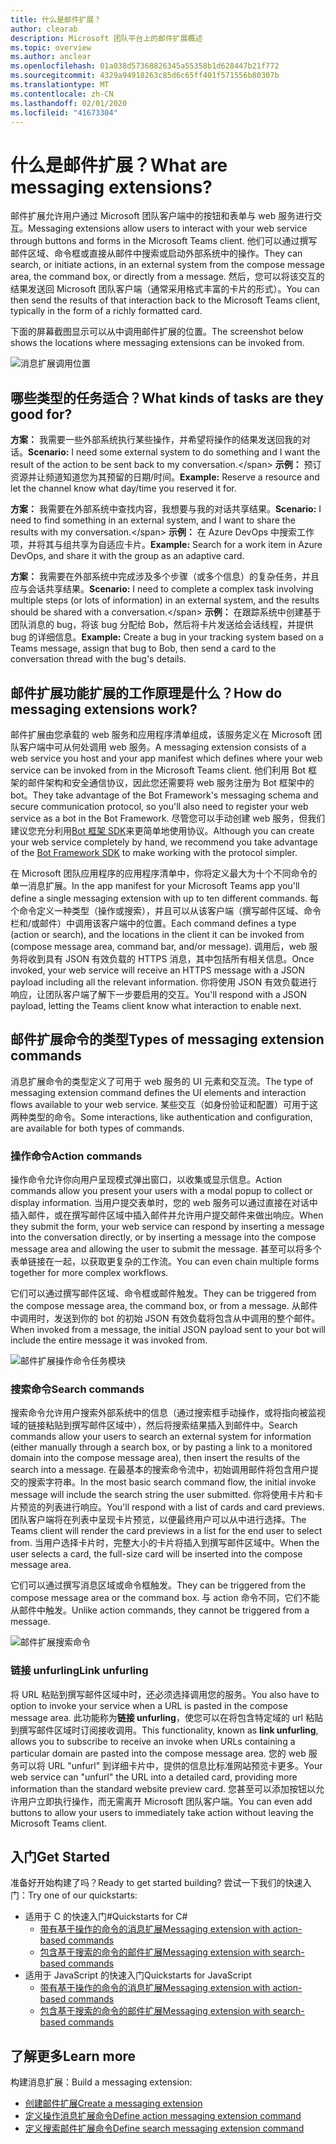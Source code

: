 ```yaml
---
title: 什么是邮件扩展？
author: clearab
description: Microsoft 团队平台上的邮件扩展概述
ms.topic: overview
ms.author: anclear
ms.openlocfilehash: 01a038d57368826345a55358b1d628447b21f772
ms.sourcegitcommit: 4329a94918263c85d6c65ff401f571556b80307b
ms.translationtype: MT
ms.contentlocale: zh-CN
ms.lasthandoff: 02/01/2020
ms.locfileid: "41673304"
---
```

# <a name="what-are-messaging-extensions"></a><span data-ttu-id="c0d1c-103">什么是邮件扩展？</span><span class="sxs-lookup"><span data-stu-id="c0d1c-103">What are messaging extensions?</span></span>

<span data-ttu-id="c0d1c-104">邮件扩展允许用户通过 Microsoft 团队客户端中的按钮和表单与 web 服务进行交互。</span><span class="sxs-lookup"><span data-stu-id="c0d1c-104">Messaging extensions allow users to interact with your web service through buttons and forms in the Microsoft Teams client.</span></span> <span data-ttu-id="c0d1c-105">他们可以通过撰写邮件区域、命令框或直接从邮件中搜索或启动外部系统中的操作。</span><span class="sxs-lookup"><span data-stu-id="c0d1c-105">They can search, or initiate actions, in an external system from the compose message area, the command box, or directly from a message.</span></span> <span data-ttu-id="c0d1c-106">然后，您可以将该交互的结果发送回 Microsoft 团队客户端（通常采用格式丰富的卡片的形式）。</span><span class="sxs-lookup"><span data-stu-id="c0d1c-106">You can then send the results of that interaction back to the Microsoft Teams client, typically in the form of a richly formatted card.</span></span>

<span data-ttu-id="c0d1c-107">下面的屏幕截图显示可以从中调用邮件扩展的位置。</span><span class="sxs-lookup"><span data-stu-id="c0d1c-107">The screenshot below shows the locations where messaging extensions can be invoked from.</span></span>

![消息扩展调用位置](~/assets/images/messaging-extension-invoke-locations.png)

## <a name="what-kinds-of-tasks-are-they-good-for"></a><span data-ttu-id="c0d1c-109">哪些类型的任务适合？</span><span class="sxs-lookup"><span data-stu-id="c0d1c-109">What kinds of tasks are they good for?</span></span>

<span data-ttu-id="c0d1c-110">**方案：** 我需要一些外部系统执行某些操作，并希望将操作的结果发送回我的对话。</span><span class="sxs-lookup"><span data-stu-id="c0d1c-110">**Scenario:** I need some external system to do something and I want the result of the action to be sent back to my conversation.\</span></span>
<span data-ttu-id="c0d1c-111">**示例：** 预订资源并让频道知道您为其预留的日期/时间。</span><span class="sxs-lookup"><span data-stu-id="c0d1c-111">**Example:** Reserve a resource and let the channel know what day/time you reserved it for.</span></span>

<span data-ttu-id="c0d1c-112">**方案：** 我需要在外部系统中查找内容，我想要与我的对话共享结果。</span><span class="sxs-lookup"><span data-stu-id="c0d1c-112">**Scenario:** I need to find something in an external system, and I want to share the results with my conversation.\</span></span>
<span data-ttu-id="c0d1c-113">**示例：** 在 Azure DevOps 中搜索工作项，并将其与组共享为自适应卡片。</span><span class="sxs-lookup"><span data-stu-id="c0d1c-113">**Example:**  Search for a work item in Azure DevOps, and share it with the group as an adaptive card.</span></span>

<span data-ttu-id="c0d1c-114">**方案：** 我需要在外部系统中完成涉及多个步骤（或多个信息）的复杂任务，并且应与会话共享结果。</span><span class="sxs-lookup"><span data-stu-id="c0d1c-114">**Scenario:** I need to complete a complex task involving multiple steps (or lots of information) in an external system, and the results should be shared with a conversation.\</span></span>
<span data-ttu-id="c0d1c-115">**示例：** 在跟踪系统中创建基于团队消息的 bug，将该 bug 分配给 Bob，然后将卡片发送给会话线程，并提供 bug 的详细信息。</span><span class="sxs-lookup"><span data-stu-id="c0d1c-115">**Example:** Create a bug in your tracking system based on a Teams message, assign that bug to Bob, then send a card to the conversation thread with the bug's details.</span></span>

## <a name="how-do-messaging-extensions-work"></a><span data-ttu-id="c0d1c-116">邮件扩展功能扩展的工作原理是什么？</span><span class="sxs-lookup"><span data-stu-id="c0d1c-116">How do messaging extensions work?</span></span>

<span data-ttu-id="c0d1c-117">邮件扩展由您承载的 web 服务和应用程序清单组成，该服务定义在 Microsoft 团队客户端中可从何处调用 web 服务。</span><span class="sxs-lookup"><span data-stu-id="c0d1c-117">A messaging extension consists of a web service you host and your app manifest which defines where your web service can be invoked from in the Microsoft Teams client.</span></span> <span data-ttu-id="c0d1c-118">他们利用 Bot 框架的邮件架构和安全通信协议，因此您还需要将 web 服务注册为 Bot 框架中的 bot。</span><span class="sxs-lookup"><span data-stu-id="c0d1c-118">They take advantage of the Bot Framework's messaging schema and secure communication protocol, so you'll also need to register your web service as a bot in the Bot Framework.</span></span> <span data-ttu-id="c0d1c-119">尽管您可以手动创建 web 服务，但我们建议您充分利用[Bot 框架 SDK](https://github.com/microsoft/botframework)来更简单地使用协议。</span><span class="sxs-lookup"><span data-stu-id="c0d1c-119">Although you can create your web service completely by hand, we recommend you take advantage of the [Bot Framework SDK](https://github.com/microsoft/botframework) to make working with the protocol simpler.</span></span>

<span data-ttu-id="c0d1c-120">在 Microsoft 团队应用程序的应用程序清单中，你将定义最大为十个不同命令的单一消息扩展。</span><span class="sxs-lookup"><span data-stu-id="c0d1c-120">In the app manifest for your Microsoft Teams app you'll define a single messaging extension with up to ten different commands.</span></span> <span data-ttu-id="c0d1c-121">每个命令定义一种类型（操作或搜索），并且可以从该客户端（撰写邮件区域、命令栏和/或邮件）中调用该客户端中的位置。</span><span class="sxs-lookup"><span data-stu-id="c0d1c-121">Each command defines a type (action or search), and the locations in the client it can be invoked from (compose message area, command bar, and/or message).</span></span> <span data-ttu-id="c0d1c-122">调用后，web 服务将收到具有 JSON 有效负载的 HTTPS 消息，其中包括所有相关信息。</span><span class="sxs-lookup"><span data-stu-id="c0d1c-122">Once invoked, your web service will receive an HTTPS message with a JSON payload including all the relevant information.</span></span> <span data-ttu-id="c0d1c-123">你将使用 JSON 有效负载进行响应，让团队客户端了解下一步要启用的交互。</span><span class="sxs-lookup"><span data-stu-id="c0d1c-123">You'll respond with a JSON payload, letting the Teams client know what interaction to enable next.</span></span>

## <a name="types-of-messaging-extension-commands"></a><span data-ttu-id="c0d1c-124">邮件扩展命令的类型</span><span class="sxs-lookup"><span data-stu-id="c0d1c-124">Types of messaging extension commands</span></span>

<span data-ttu-id="c0d1c-125">消息扩展命令的类型定义了可用于 web 服务的 UI 元素和交互流。</span><span class="sxs-lookup"><span data-stu-id="c0d1c-125">The type of messaging extension command defines the UI elements and interaction flows available to your web service.</span></span> <span data-ttu-id="c0d1c-126">某些交互（如身份验证和配置）可用于这两种类型的命令。</span><span class="sxs-lookup"><span data-stu-id="c0d1c-126">Some interactions, like authentication and configuration, are available for both types of commands.</span></span>

### <a name="action-commands"></a><span data-ttu-id="c0d1c-127">操作命令</span><span class="sxs-lookup"><span data-stu-id="c0d1c-127">Action commands</span></span>

<span data-ttu-id="c0d1c-128">操作命令允许你向用户呈现模式弹出窗口，以收集或显示信息。</span><span class="sxs-lookup"><span data-stu-id="c0d1c-128">Action commands allow you present your users with a modal popup to collect or display information.</span></span> <span data-ttu-id="c0d1c-129">当用户提交表单时，您的 web 服务可以通过直接在对话中插入邮件，或在撰写邮件区域中插入邮件并允许用户提交邮件来做出响应。</span><span class="sxs-lookup"><span data-stu-id="c0d1c-129">When they submit the form, your web service can respond by inserting a message into the conversation directly, or by inserting a message into the compose message area and allowing the user to submit the message.</span></span> <span data-ttu-id="c0d1c-130">甚至可以将多个表单链接在一起，以获取更复杂的工作流。</span><span class="sxs-lookup"><span data-stu-id="c0d1c-130">You can even chain multiple forms together for more complex workflows.</span></span>

<span data-ttu-id="c0d1c-131">它们可以通过撰写邮件区域、命令框或邮件触发。</span><span class="sxs-lookup"><span data-stu-id="c0d1c-131">They can be triggered from the compose message area, the command box, or from a message.</span></span> <span data-ttu-id="c0d1c-132">从邮件中调用时，发送到你的 bot 的初始 JSON 有效负载将包含从中调用的整个邮件。</span><span class="sxs-lookup"><span data-stu-id="c0d1c-132">When invoked from a message, the initial JSON payload sent to your bot will include the entire message it was invoked from.</span></span>

![邮件扩展操作命令任务模块](~/assets/images/task-module.png)

### <a name="search-commands"></a><span data-ttu-id="c0d1c-134">搜索命令</span><span class="sxs-lookup"><span data-stu-id="c0d1c-134">Search commands</span></span>

<span data-ttu-id="c0d1c-135">搜索命令允许用户搜索外部系统中的信息（通过搜索框手动操作，或将指向被监视域的链接粘贴到撰写邮件区域中），然后将搜索结果插入到邮件中。</span><span class="sxs-lookup"><span data-stu-id="c0d1c-135">Search commands allow your users to search an external system for information (either manually through a search box, or by pasting a link to a monitored domain into the compose message area), then insert the results of the search into a message.</span></span> <span data-ttu-id="c0d1c-136">在最基本的搜索命令流中，初始调用邮件将包含用户提交的搜索字符串。</span><span class="sxs-lookup"><span data-stu-id="c0d1c-136">In the most basic search command flow, the initial invoke message will include the search string the user submitted.</span></span> <span data-ttu-id="c0d1c-137">你将使用卡片和卡片预览的列表进行响应。</span><span class="sxs-lookup"><span data-stu-id="c0d1c-137">You'll respond with a list of cards and card previews.</span></span> <span data-ttu-id="c0d1c-138">团队客户端将在列表中呈现卡片预览，以便最终用户可以从中进行选择。</span><span class="sxs-lookup"><span data-stu-id="c0d1c-138">The Teams client will render the card previews in a list for the end user to select from.</span></span> <span data-ttu-id="c0d1c-139">当用户选择卡片时，完整大小的卡片将插入到撰写邮件区域中。</span><span class="sxs-lookup"><span data-stu-id="c0d1c-139">When the user selects a card, the full-size card will be inserted into the compose message area.</span></span>

<span data-ttu-id="c0d1c-140">它们可以通过撰写消息区域或命令框触发。</span><span class="sxs-lookup"><span data-stu-id="c0d1c-140">They can be triggered from the compose message area or the command box.</span></span> <span data-ttu-id="c0d1c-141">与 action 命令不同，它们不能从邮件中触发。</span><span class="sxs-lookup"><span data-stu-id="c0d1c-141">Unlike action commands, they cannot be triggered from a message.</span></span>

![邮件扩展搜索命令](~/assets/images/search-extension.png)

### <a name="link-unfurling"></a><span data-ttu-id="c0d1c-143">链接 unfurling</span><span class="sxs-lookup"><span data-stu-id="c0d1c-143">Link unfurling</span></span>

<span data-ttu-id="c0d1c-144">将 URL 粘贴到撰写邮件区域中时，还必须选择调用您的服务。</span><span class="sxs-lookup"><span data-stu-id="c0d1c-144">You also have to option to invoke your service when a URL is pasted in the compose message area.</span></span> <span data-ttu-id="c0d1c-145">此功能称为**链接 unfurling**，使您可以在将包含特定域的 url 粘贴到撰写邮件区域时订阅接收调用。</span><span class="sxs-lookup"><span data-stu-id="c0d1c-145">This functionality, known as **link unfurling**, allows you to subscribe to receive an invoke when URLs containing a particular domain are pasted into the compose message area.</span></span> <span data-ttu-id="c0d1c-146">您的 web 服务可以将 URL "unfurl" 到详细卡片中，提供的信息比标准网站预览卡更多。</span><span class="sxs-lookup"><span data-stu-id="c0d1c-146">Your web service can "unfurl" the URL into a detailed card, providing more information than the standard website preview card.</span></span> <span data-ttu-id="c0d1c-147">您甚至可以添加按钮以允许用户立即执行操作，而无需离开 Microsoft 团队客户端。</span><span class="sxs-lookup"><span data-stu-id="c0d1c-147">You can even add buttons to allow your users to immediately take action without leaving the Microsoft Teams client.</span></span>

## <a name="get-started"></a><span data-ttu-id="c0d1c-148">入门</span><span class="sxs-lookup"><span data-stu-id="c0d1c-148">Get Started</span></span>

<span data-ttu-id="c0d1c-149">准备好开始构建了吗？</span><span class="sxs-lookup"><span data-stu-id="c0d1c-149">Ready to get started building?</span></span> <span data-ttu-id="c0d1c-150">尝试一下我们的快速入门：</span><span class="sxs-lookup"><span data-stu-id="c0d1c-150">Try one of our quickstarts:</span></span>

* <span data-ttu-id="c0d1c-151">适用于 C 的快速入门#</span><span class="sxs-lookup"><span data-stu-id="c0d1c-151">Quickstarts for C#</span></span>
  * [<span data-ttu-id="c0d1c-152">带有基于操作的命令的消息扩展</span><span class="sxs-lookup"><span data-stu-id="c0d1c-152">Messaging extension with action-based commands</span></span>](https://github.com/microsoft/BotBuilder-Samples/tree/master/samples/csharp_dotnetcore/51.teams-messaging-extensions-action)
  * [<span data-ttu-id="c0d1c-153">包含基于搜索的命令的邮件扩展</span><span class="sxs-lookup"><span data-stu-id="c0d1c-153">Messaging extension with search-based commands</span></span>](https://github.com/microsoft/BotBuilder-Samples/tree/master/samples/csharp_dotnetcore/50.teams-messaging-extensions-search)
* <span data-ttu-id="c0d1c-154">适用于 JavaScript 的快速入门</span><span class="sxs-lookup"><span data-stu-id="c0d1c-154">Quickstarts for JavaScript</span></span>
  * [<span data-ttu-id="c0d1c-155">带有基于操作的命令的消息扩展</span><span class="sxs-lookup"><span data-stu-id="c0d1c-155">Messaging extension with action-based commands</span></span>](https://github.com/microsoft/BotBuilder-Samples/tree/master/samples/javascript_nodejs/51.teams-messaging-extensions-action)
  * [<span data-ttu-id="c0d1c-156">包含基于搜索的命令的邮件扩展</span><span class="sxs-lookup"><span data-stu-id="c0d1c-156">Messaging extension with search-based commands</span></span>](https://github.com/microsoft/BotBuilder-Samples/tree/master/samples/javascript_nodejs/50.teams-messaging-extensions-search)

## <a name="learn-more"></a><span data-ttu-id="c0d1c-157">了解更多</span><span class="sxs-lookup"><span data-stu-id="c0d1c-157">Learn more</span></span>

<span data-ttu-id="c0d1c-158">构建消息扩展：</span><span class="sxs-lookup"><span data-stu-id="c0d1c-158">Build a messaging extension:</span></span>

* [<span data-ttu-id="c0d1c-159">创建邮件扩展</span><span class="sxs-lookup"><span data-stu-id="c0d1c-159">Create a messaging extension</span></span>](~/messaging-extensions/how-to/create-messaging-extension.md)
* [<span data-ttu-id="c0d1c-160">定义操作消息扩展命令</span><span class="sxs-lookup"><span data-stu-id="c0d1c-160">Define action messaging extension command</span></span>](~/messaging-extensions/how-to/action-commands/define-action-command.md)
* [<span data-ttu-id="c0d1c-161">定义搜索邮件扩展命令</span><span class="sxs-lookup"><span data-stu-id="c0d1c-161">Define search messaging extension command</span></span>](~/messaging-extensions/how-to/search-commands/define-search-command.md)
